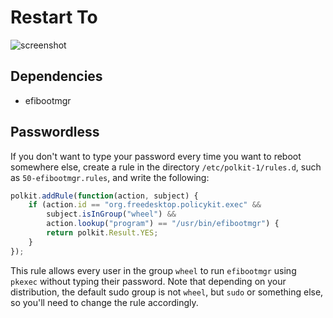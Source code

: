 # Restart To

![screenshot](https://github.com/user-attachments/assets/38df95e1-cd27-48f4-b103-826d4e089cda)

## Dependencies

- efibootmgr

## Passwordless

If you don't want to type your password every time you want to reboot somewhere else, create a rule in the directory `/etc/polkit-1/rules.d`, such as `50-efibootmgr.rules`, and write the following:

```js
polkit.addRule(function(action, subject) {
    if (action.id == "org.freedesktop.policykit.exec" &&
        subject.isInGroup("wheel") &&
        action.lookup("program") == "/usr/bin/efibootmgr") {
        return polkit.Result.YES;
    }
});
```

This rule allows every user in the group `wheel` to run `efibootmgr` using `pkexec` without typing their password. Note that depending on your distribution, the default sudo group is not `wheel`, but `sudo` or something else, so you'll need to change the rule accordingly.
